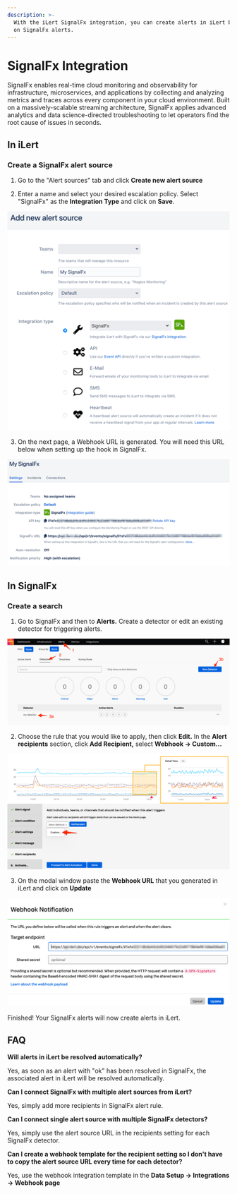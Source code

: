 ```yaml
---
description: >-
  With the iLert SignalFx integration, you can create alerts in iLert based
  on SignalFx alerts.
---
```


# SignalFx Integration

SignalFx enables real-time cloud monitoring and observability for infrastructure, microservices, and applications by collecting and analyzing metrics and traces across every component in your cloud environment. Built on a massively-scalable streaming architecture, SignalFx applies advanced analytics and data science-directed troubleshooting to let operators find the root cause of issues in seconds.

## In iLert <a id="in-ilert"></a>

### Create a SignalFx alert source <a id="create-alert-source"></a>

1. Go to the "Alert sources" tab and click **Create new alert source**

2. Enter a name and select your desired escalation policy. Select "SignalFx" as the **Integration Type** and click on **Save**.

![](../.gitbook/assets/ilert%20%2831%29.png)

3. On the next page, a Webhook URL is generated. You will need this URL below when setting up the hook in SignalFx.

![](../.gitbook/assets/ilert%20%2832%29.png)

## In SignalFx <a id="in-splunk"></a>

### Create a search <a id="create-action-sequences"></a>

1. Go to SignalFx and then to **Alerts.** Create a detector or edit an existing detector for triggering alerts.

![](../.gitbook/assets/detectors.png)

2. Choose the rule that you would like to apply, then click **Edit.** In the **Alert recipients** section, click **Add Recipient,** select **Webhook -&gt; Custom...**

![](../.gitbook/assets/detector_-_my_detector.png)

3. On the modal window paste the **Webhook URL** that you generated in iLert and click on **Update**

![](../.gitbook/assets/detector_-_my_detector%20%281%29.png)

Finished! Your SignalFx alerts will now create alerts in iLert.

## FAQ <a id="faq"></a>

**Will alerts in iLert be resolved automatically?**

Yes, as soon as an alert with "ok" has been resolved in SignalFx, the associated alert in iLert will be resolved automatically.

**Can I connect SignalFx with multiple alert sources from iLert?**

Yes, simply add more recipients in SignalFx alert rule.

**Can I connect single alert source with multiple SignalFx detectors?**

Yes, simply use the alert source URL in the recipients setting for each SignalFx detector.

**Can I create a webhook template for the recipient setting so I don't have to copy the alert source URL every time for each detector?**

Yes, use the webhook integration template in the **Data Setup -&gt; Integrations -&gt; Webhook page**

